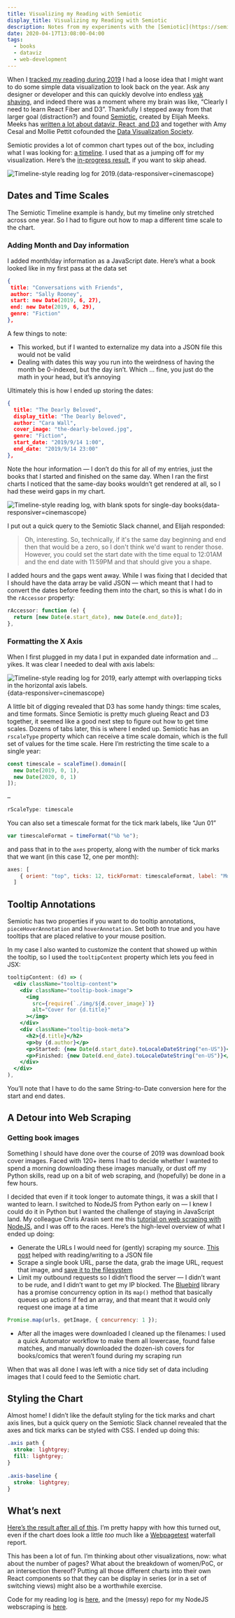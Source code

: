 ```yaml
---
title: Visualizing my Reading with Semiotic
display_title: Visualizing my Reading with Semiotic
description: Notes from my experiments with the [Semiotic](https://semiotic.nteract.io) dataviz library.
date: 2020-04-17T13:08:00-04:00
tags:
  - books
  - dataviz
  - web-development
---
```


When I [tracked my reading during 2019](http://dirtystylus.com/2020/01/14/reading-log-2019/) I had a loose idea that I might want to do some simple data visualization to look back on the year. Ask any designer or developer and this can quickly devolve into endless [yak shaving](https://en.wiktionary.org/wiki/yak_shaving), and indeed there was a moment where my brain was like, “Clearly I need to learn React Fiber and D3”. Thankfully I stepped away from that larger goal (distraction?) and found [Semiotic](https://semiotic.nteract.io), created by Elijah Meeks. Meeks has [written a lot about dataviz, React, and D3](https://medium.com/@Elijah_Meeks) and together with Amy Cesal and Mollie Pettit cofounded the [Data Visualization Society](https://www.datavisualizationsociety.com).

Semiotic provides a lot of common chart types out of the box, including what I was looking for: [a timeline](https://semiotic.nteract.io/examples/timeline). I used that as a jumping off for my visualization. Here’s the [in-progress result](https://laughing-ritchie-9d0f34.netlify.com/), if you want to skip ahead.

![Timeline-style reading log for 2019.](reading-log-styled.png "A slice of time"){data-responsiver=cinemascope}

## Dates and Time Scales

The Semiotic Timeline example is handy, but my timeline only stretched across one year. So I had to figure out how to map a different time scale to the chart.

### Adding Month and Day information

I added month/day information as a JavaScript date. Here’s what a book looked like in my first pass at the data set

```json
{
 title: "Conversations with Friends",
 author: "Sally Rooney",
 start: new Date(2019, 6, 27),
 end: new Date(2019, 6, 29),
 genre: "Fiction"
},
```

A few things to note:

* This worked, but if I wanted to externalize my data into a JSON file this would not be valid
* Dealing with dates this way you run into the weirdness of having the month be 0-indexed, but the day isn’t. Which … fine, you just do the math in your head, but it’s annoying

Ultimately this is how I ended up storing the dates:

```json
{
  title: "The Dearly Beloved",
  display_title: "The Dearly Beloved",
  author: "Cara Wall",
  cover_image: "the-dearly-beloved.jpg",
  genre: "Fiction",
  start_date: "2019/9/14 1:00",
  end_date: "2019/9/14 23:00"
},
```

Note the hour information — I don’t do this for all of my entries, just the books that I started and finished on the same day. When I ran the first charts I noticed that the same-day books wouldn’t get rendered at all, so I had these weird gaps in my chart. 

![Timeline-style reading log, with blank spots for single-day books](reading-log-wip.png "Early chart with gapping for single-day books"){data-responsiver=cinemascope}

I put out a quick query to the Semiotic Slack channel, and Elijah responded:

> Oh, interesting. So, technically, if it's the same day beginning and end then that would be a zero, so I don't think we'd want to render those. However, you could set the start date with the time equal to 12:01AM and the end date with 11:59PM and that should give you a shape.

I added hours and the gaps went away. While I was fixing that I decided that I should have the data array be valid JSON — which meant that I had to convert the dates before feeding them into the chart, so this is what I do in the `rAccessor` property:

```js
rAccessor: function (e) {
  return [new Date(e.start_date), new Date(e.end_date)];
},
```

### Formatting the X Axis

When I first plugged in my data I put in expanded date information and … yikes. It was clear I needed to deal with axis labels:

![Timeline-style reading log for 2019, early attempt with overlapping ticks in the horizontal axis labels.](semiotic-readinglog.png "Axis label soup"){data-responsiver=cinemascope}

A little bit of digging revealed that D3 has some handy things: time scales, and time formats. Since Semiotic is pretty much glueing React and D3 together, it seemed like a good next step to figure out how to get time scales. Dozens of tabs later, this is where I ended up. Semiotic has an `rscaleType` property which can receive a time scale domain, which is the full set of values for the time scale. Here I’m restricting the time scale to a single year:

```js
const timescale = scaleTime().domain([
  new Date(2019, 0, 1),
  new Date(2020, 0, 1)
]);
	
…
	
rScaleType: timescale
```
	

You can also set a timescale format for the tick mark labels, like “Jun 01” 

```js
var timescaleFormat = timeFormat("%b %e");
```

and pass that in to the `axes` property, along with the number of tick marks that we want (in this case 12, one per month):

```js
axes: [
    { orient: "top", ticks: 12, tickFormat: timescaleFormat, label: "Month" }
  ]
```

## Tooltip Annotations

Semiotic has two properties if you want to do tooltip annotations, `pieceHoverAnnotation` and `hoverAnnotation`. Set both to true and you have tooltips that are placed relative to your mouse position.

In my case I also wanted to customize the content that showed up within the tooltip, so I used the `tooltipContent` property which lets you feed in JSX:

```jsx
tooltipContent: (d) => (
  <div className="tooltip-content">
    <div className="tooltip-book-image">
      <img
        src={require(`./img/${d.cover_image}`)}
        alt="Cover for {d.title}"
      ></img>
    </div>
    <div className="tooltip-book-meta">
      <h2>{d.title}</h2>
      <p>by {d.author}</p>
      <p>Started: {new Date(d.start_date).toLocaleDateString("en-US")}</p>
      <p>Finished: {new Date(d.end_date).toLocaleDateString("en-US")}</p>
    </div>
  </div>
),
```

You’ll note that I have to do the same String-to-Date conversion here for the start and end dates.


## A Detour into Web Scraping

### Getting book images

Something I should have done over the course of 2019 was download book cover images. Faced with 120+ items I had to decide whether I wanted to spend a morning downloading these images manually, or dust off my Python skills, read up on a bit of web scraping, and (hopefully) be done in a few hours.

I decided that even if it took longer to automate things, it was a skill that I wanted to learn. I switched to NodeJS from Python early on — I knew I could do it in Python but I wanted the challenge of staying in JavaScript land. My colleague Chris Arasin sent me this [tutorial on web scraping with NodeJS](https://blog.bitsrc.io/https-blog-bitsrc-io-how-to-perform-web-scraping-using-node-js-5a96203cb7cb), and I was off to the races. Here’s the high-level overview of what I ended up doing:

* Generate the URLs I would need for (gently) scraping my source. [This post](https://medium.com/@osiolabs/read-write-json-files-with-node-js-92d03cc82824) helped with reading/writing to a JSON file
* Scrape a single book URL, parse the data, grab the image URL, request that image, and [save it to the filesystem](https://www.h3manth.com/content/download-images-nodejs)
* Limit my outbound requests so I didn’t flood the server — I didn’t want to be rude, and I didn’t want to get my IP blocked. The [Bluebird](http://bluebirdjs.com/docs/getting-started.html) library has a promise concurrency option in its `map()` method that basically queues up actions if fed an array, and that meant that it would only request one image at a time

```js
Promise.map(urls, getImage, { concurrency: 1 });
```

* After all the images were downloaded I cleaned up the filenames: I used a quick Automator workflow to make them all lowercase, found false matches, and manually downloaded the dozen-ish covers for books/comics that weren’t found during my scraping run

When that was all done I was left with a nice tidy set of data including images that I could feed to the Semiotic chart.

## Styling the Chart

Almost home! I didn’t like the default styling for the tick marks and chart axis lines, but a quick query on the Semiotic Slack channel revealed that the axes and tick marks can be styled with CSS. I ended up doing this:

```css
.axis path {
  stroke: lightgrey;
  fill: lightgrey;
}
	
.axis-baseline {
  stroke: lightgrey;
}
```


## What’s next

[Here’s the result after all of this](https://laughing-ritchie-9d0f34.netlify.app/). I’m pretty happy with how this turned out, even if the chart does look a little *too* much like a [Webpagetest](https://webpagetest.org) waterfall report.

This has been a lot of fun. I’m thinking about other visualizations, now: what about the number of pages? What about the breakdown of women/PoC, or an intersection thereof? Putting all those different charts into their own React components so that they can be display in series (or in a set of switching views) might also be a worthwhile exercise.

Code for my reading log is [here](https://github.com/dirtystylus/reading-log), and the (messy) repo for my NodeJS webscraping is [here](https://github.com/dirtystylus/webscraping-nodejs).